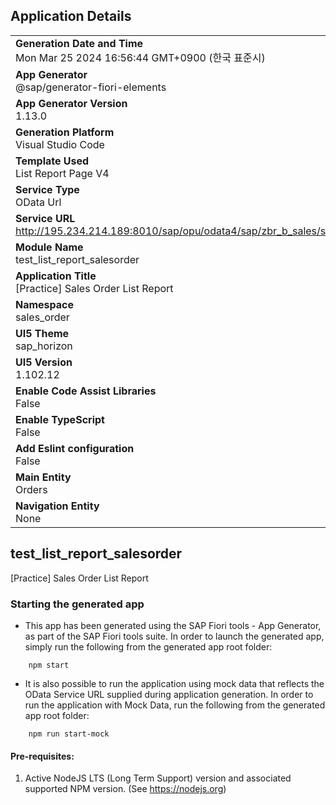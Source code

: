 ## Application Details
|               |
| ------------- |
|**Generation Date and Time**<br>Mon Mar 25 2024 16:56:44 GMT+0900 (한국 표준시)|
|**App Generator**<br>@sap/generator-fiori-elements|
|**App Generator Version**<br>1.13.0|
|**Generation Platform**<br>Visual Studio Code|
|**Template Used**<br>List Report Page V4|
|**Service Type**<br>OData Url|
|**Service URL**<br>http://195.234.214.189:8010/sap/opu/odata4/sap/zbr_b_sales/srvd/sap/zbr_d_sales/0001/
|**Module Name**<br>test_list_report_salesorder|
|**Application Title**<br>[Practice] Sales Order List Report|
|**Namespace**<br>sales_order|
|**UI5 Theme**<br>sap_horizon|
|**UI5 Version**<br>1.102.12|
|**Enable Code Assist Libraries**<br>False|
|**Enable TypeScript**<br>False|
|**Add Eslint configuration**<br>False|
|**Main Entity**<br>Orders|
|**Navigation Entity**<br>None|

## test_list_report_salesorder

[Practice] Sales Order List Report

### Starting the generated app

-   This app has been generated using the SAP Fiori tools - App Generator, as part of the SAP Fiori tools suite.  In order to launch the generated app, simply run the following from the generated app root folder:

```
    npm start
```

- It is also possible to run the application using mock data that reflects the OData Service URL supplied during application generation.  In order to run the application with Mock Data, run the following from the generated app root folder:

```
    npm run start-mock
```

#### Pre-requisites:

1. Active NodeJS LTS (Long Term Support) version and associated supported NPM version.  (See https://nodejs.org)


